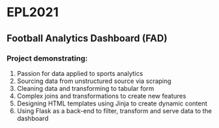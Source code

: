 # EPL2021
## Football Analytics Dashboard (FAD)

### Project demonstrating:
1. Passion for data applied to sports analytics
2. Sourcing data from unstructured source via scraping
3. Cleaning data and transforming to tabular form
4. Complex joins and transformations to create new features
5. Designing HTML templates using Jinja to create dynamic content
6. Using Flask as a back-end to filter, transform and serve data to the dashboard
